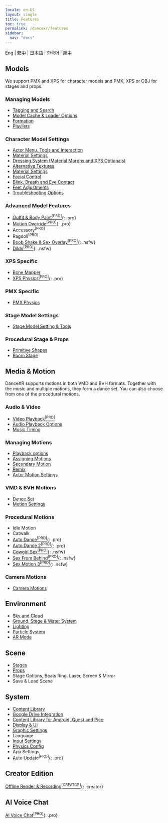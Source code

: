 ```yaml
---
locale: en-US
layout: single
title: Features
toc: true
permalink: /dancexr/features
sidebar:
  nav: "docs"
---
```


[Eng](/dancexr/features) | [繁中](/tw/dancexr/features) | [日本語](/jp/dancexr/features) | [한국어](/kr/dancexr/features) | [简中](/zh/dancexr/features)

## Models
We support PMX and XPS for character models and PMX, XPS or OBJ for stages and props.

### Managing Models
* [Tagging and Search](features/tagging)
* [Model Cache & Loader Options](features/loader_options)
* [Formation](features/formation)
* [Playlists](features/actor_playlist)


### Character Model Settings
* [Actor Menu, Tools and Interaction](features/actor_tools)
* [Material Settings](features/material_settings)
* [Dressing System (Material Morphs and XPS Optionals)](features/optionals)
* [Alternative Textures](features/alternative_textures)
* [Material Settings](features/material_settings)
* [Facial Control](features/facial_control)
* [Blink, Breath and Eye Contact](features/eyecontact)
* [Feet Adjustments](features/feet_adjustments)
* [Troubleshooting Options](features/troubleshooting_options)


### Advanced Model Features
* [Outfit & Body Paint<sup>[PRO]</sup>](features/outfit_body_paint){: .pro}
* [Motion Override<sup>[PRO]</sup>](features/motion_override){: .pro}
* Accessory<sup>[PRO]</sup>
* Ragdoll<sup>[PRO]</sup>
* [Boob Shake & Sex Overlay<sup>[PRO]</sup>](features/boob_shake_sex_overlay){: .nsfw}
* [Dildo<sup>[PRO]</sup>](features/dildo){: .nsfw}


### XPS Specific
* [Bone Mapper](features/bone_mapper.md)
* [XPS Physics<sup>[PRO]</sup>](features/xps_physics){: .pro}


### PMX Specific
* [PMX Physics](features/pmx_physics)


### Stage Model Settings
* [Stage Model Setting & Tools](features/stages)

### Procedural Stage & Props
* [Primitive Shapes](features/primitive_shapes)
* [Room Stage](features/room_stage)


## Media & Motion
DanceXR supports motions in both VMD and BVH formats. Together with the music and multiple motions, they form a dance set. You can also choose from one of the procedural motions.

### Audio & Video
* [Video Playback<sup>[PRO]</sup>](features/video_playback)
* [Audio Playback Options](features/audio_options)
* [Music Timing](features/music_timing)

### Managing Motions
* [Playback options](features/playback_options)
* [Assigning Motions](features/assign_motion)
* [Secondary Motion](features/secondary_motion)
* [Remix](features/remix)
* [Actor Motion Settings](features/actor_motion_settings)


### VMD & BVH Motions
* [Dance Set](features/dance_set)
* [Motion Settings](features/motion_settings)


### Procedural Motions
* Idle Motion
* Catwalk
* [Auto Dance<sup>[PRO]</sup>](features/autodance){: .pro}
* [Auto Dance 2<sup>[PRO]</sup>](features/autodance2){: .pro}
* [Cowgirl Sex<sup>[PRO]</sup>](features/scg_motion){: .nsfw}
* [Sex From Behind<sup>[PRO]</sup>](features/sfb_motion){: .nsfw}
* [Sex Motion 3<sup>[PRO]</sup>](features/sm3_motion){: .nsfw}


### Camera Motions
* [Camera Motions](features/camera)


## Environment
* [Sky and Cloud](features/skymap)
* [Ground, Stage & Water System](features/ground)
* [Lighting](features/lighting)
* [Particle System](features/particles)
* [AR Mode](features/ar_mode)


## Scene
* [Stages](features/stages)
* [Props](features/props)
* Stage Options, Beats Ring, Laser, Screen & Mirror
* Save & Load Scene


## System
* [Content Library](preparecontent)
* [Google Drive Integration](features/googledrive)
* [Content Library for Android, Quest and Pico](content_android_quest)
* [Display & UI](features/display_settings)
* [Graphic Settings](features/graphics)
* Language
* [Input Settings](features/controls)
* [Physics Config](features/system_physics)
* App Settings
* [Auto Update<sup>[PRO]</sup>](features/autoupdate){: .pro}


## Creator Edition
[Offline Render & Recording<sup>[CREATOR]</sup>](creator.md){: .creator}


## AI Voice Chat
[AI Voice Chat<sup>[PRO]</sup>](ai_chat){: .pro}

